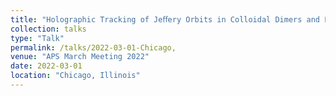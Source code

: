 ```yaml
---
title: "Holographic Tracking of Jeﬀery Orbits in Colloidal Dimers and Ellipsoids"
collection: talks
type: "Talk"
permalink: /talks/2022-03-01-Chicago,
venue: "APS March Meeting 2022"
date: 2022-03-01
location: "Chicago, Illinois"
---
```

